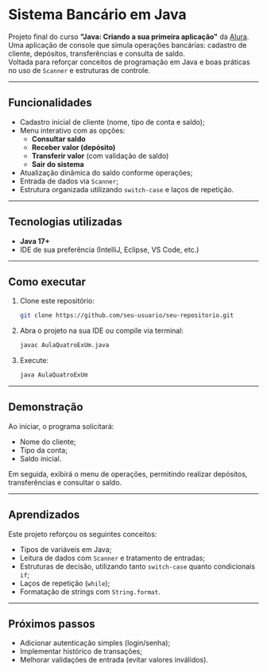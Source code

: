 # Sistema Bancário em Java

Projeto final do curso **"Java: Criando a sua primeira aplicação"** da [Alura](https://www.alura.com.br).  
Uma aplicação de console que simula operações bancárias: cadastro de cliente, depósitos, transferências e consulta de saldo.  
Voltada para reforçar conceitos de programação em Java e boas práticas no uso de `Scanner` e estruturas de controle.

---

## Funcionalidades

- Cadastro inicial de cliente (nome, tipo de conta e saldo);
- Menu interativo com as opções:
  - **Consultar saldo**
  - **Receber valor (depósito)**
  - **Transferir valor** (com validação de saldo)
  - **Sair do sistema**
- Atualização dinâmica do saldo conforme operações;
- Entrada de dados via `Scanner`;
- Estrutura organizada utilizando `switch-case` e laços de repetição.

---

## Tecnologias utilizadas

- **Java 17+**
- IDE de sua preferência (IntelliJ, Eclipse, VS Code, etc.)

---

## Como executar

1. Clone este repositório:
    ```bash
    git clone https://github.com/seu-usuario/seu-repositorio.git
    ```
2. Abra o projeto na sua IDE ou compile via terminal:
    ```bash
    javac AulaQuatroExUm.java
    ```
3. Execute:
    ```bash
    java AulaQuatroExUm
    ```

---

## Demonstração

Ao iniciar, o programa solicitará:
- Nome do cliente;
- Tipo da conta;
- Saldo inicial.

Em seguida, exibirá o menu de operações, permitindo realizar depósitos, transferências e consultar o saldo.

---

## Aprendizados

Este projeto reforçou os seguintes conceitos:
- Tipos de variáveis em Java;
- Leitura de dados com `Scanner` e tratamento de entradas;
- Estruturas de decisão, utilizando tanto `switch-case` quanto condicionais `if`;
- Laços de repetição (`while`);
- Formatação de strings com `String.format`.

---

## Próximos passos

- Adicionar autenticação simples (login/senha);
- Implementar histórico de transações;
- Melhorar validações de entrada (evitar valores inválidos).

